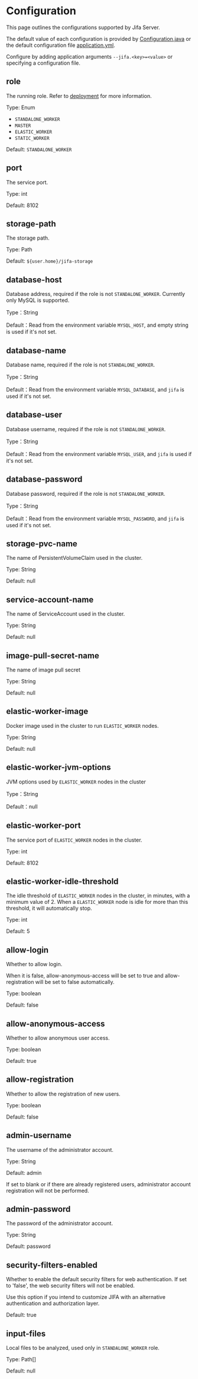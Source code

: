 # Configuration

This page outlines the configurations supported by Jifa Server.

The default value of each configuration is provided
by [Configuration.java](https://github.com/eclipse/jifa/blob/main/server/src/main/java/org/eclipse/jifa/server/Configuration.java)
or the default configuration
file [application.yml](https://github.com/eclipse/jifa/blob/main/server/src/main/resources/application.yml).

Configure by adding application arguments `--jifa.<key>=<value>` or specifying a configuration file.

## role

The running role. Refer to [deployment](./deployment) for more information.

Type: Enum

- `STANDALONE_WORKER`
- `MASTER`
- `ELASTIC_WORKER`
- `STATIC_WORKER`

Default: `STANDALONE_WORKER`

## port

The service port.

Type: int

Default: 8102

## storage-path

The storage path.

Type: Path

Default: `${user.home}/jifa-storage`

## database-host

Database address, required if the role is not `STANDALONE_WORKER`. Currently only MySQL is supported.

Type：String

Default：Read from the environment variable `MYSQL_HOST`, and empty string is used if it's not set.

## database-name

Database name, required if the role is not `STANDALONE_WORKER`.

Type：String

Default：Read from the environment variable `MYSQL_DATABASE`, and `jifa` is used if it's not set.

## database-user

Database username, required if the role is not `STANDALONE_WORKER`.

Type：String

Default：Read from the environment variable `MYSQL_USER`, and `jifa` is used if it's not set.

## database-password

Database password, required if the role is not `STANDALONE_WORKER`.

Type：String

Default：Read from the environment variable `MYSQL_PASSWORD`, and `jifa` is used if it's not set.

## storage-pvc-name

The name of PersistentVolumeClaim used in the cluster.

Type: String

Default: null

## service-account-name

The name of ServiceAccount used in the cluster.

Type: String

Default: null

## image-pull-secret-name

The name of image pull secret

Type: String

Default: null

## elastic-worker-image

Docker image used in the cluster to run `ELASTIC_WORKER` nodes.

Type: String

Default: null

## elastic-worker-jvm-options

JVM options used by `ELASTIC_WORKER` nodes in the cluster

Type：String

Default：null

## elastic-worker-port

The service port of `ELASTIC_WORKER` nodes in the cluster.

Type: int

Default: 8102

## elastic-worker-idle-threshold

The idle threshold of `ELASTIC_WORKER` nodes in the cluster, in minutes, with a minimum value of 2. When
a `ELASTIC_WORKER` node is idle for more than this threshold, it will automatically stop.

Type: int

Default: 5

## allow-login

Whether to allow login.

When it is false, allow-anonymous-access will be set to true and allow-registration will be set to false automatically.

Type: boolean

Default: false

## allow-anonymous-access

Whether to allow anonymous user access.

Type: boolean

Default: true

## allow-registration

Whether to allow the registration of new users.

Type: boolean

Default: false

## admin-username

The username of the administrator account.

Type: String

Default: admin

If set to blank or if there are already registered users, administrator account registration will not be performed.

## admin-password

The password of the administrator account.

Type: String

Default: password

## security-filters-enabled

Whether to enable the default security filters for web authentication. If set to 'false', the web security filters will not be enabled.

Use this option if you intend to customize JIFA with an alternative authentication and authorization layer.

Default: true

## input-files

Local files to be analyzed, used only in `STANDALONE_WORKER` role.

Type: Path[]

Default: null
